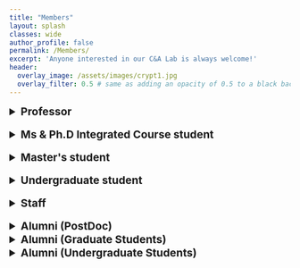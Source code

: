 ```yaml
---
title: "Members"
layout: splash
classes: wide
author_profile: false
permalink: /Members/
excerpt: 'Anyone interested in our C&A Lab is always welcome!'
header:
  overlay_image: /assets/images/crypt1.jpg
  overlay_filter: 0.5 # same as adding an opacity of 0.5 to a black background
---
```


<link rel="preconnect" href="https://fonts.googleapis.com"><link rel="preconnect" href="https://fonts.gstatic.com" crossorigin><link href="https://fonts.googleapis.com/css2?family=Cookie&family=Dancing+Script&family=Yesteryear&display=swap" rel="stylesheet">

<details>
    <summary style="font-size:1.2rem; font-weight:bold;">
        Professor
    </summary>
    <ul type="square">
        <li><p style="text-align:left;"><A href="https://sites.google.com/site/jhsbhs/"><b sytle="font-size:120%;">Jae Hong Seo</b></A>
            <br>
            <img src="{{ site.url }}{{ site.baseurl }}/assets/images/jaehong.jpg" alt="" height="160" width="120" style="vertical-align:middle; margin-right: 75px;">
               <span style="margin-top:20px; font-size:30px; font-family:Yesteryear" >Stay hungry. Stay foolish.</span>
            </p>
            <u>Education</u>
            <br>
            Seoul National University
            <br>
            <i><p style="text-align:left;">Ph.D in Mathematics<span style="float:right;">Feb 2011</span></p></i>                
            Korea University
            <br>
            <i><p style="text-align:left;">BS in Mathematics<span style="float:right;">Feb 2004</span></p></i>
            <u>Research Interests</u>
            <br>
            Cryptography, Computational Number Theory, Information Security (Recently, very interested in crypto primitives for secure blockchains and/or deep learning such as zero-knowledge proofs and bio authentication)            
        </li>
    </ul>
</details>

<br>

<details>
    <summary style="font-size:1.2rem; font-weight:bold;">
        Ms & Ph.D Integrated Course student
    </summary>
    <ul type="square">        
        <br>
        <li><p style="text-align:left;"><A href="https://sunpill.github.io"><b sytle="font-size:120%;">Sunpill Kim</b></A>
        <br>
        <img src="{{ site.url }}{{ site.baseurl }}/assets/images/Sunpill1.jpg" alt="" height="160" width="120" style="vertical-align:middle; margin-right: 75px;">
          <span style="margin-top:20px; font-size:30px; font-family:Yesteryear" >Freedom is not free.</span>
        </p>
        <u>Research Interests</u>
        <br>  
        Deep Learning-Based Biometric(Face, Speaker), Zero-Knowledge Proofs & Verifiable Computing
        <br>
        <br>  
        <details>
          <summary>
            Publication
          </summary>
          <ul>
            <li>
              Sunpill Kim, Yunseong Jeong, Jinsu Kim, Jungkon Kim, Hyung Tae Lee, and Jae Hong Seo, IronMask: Modular Architecture for Protecting Deep Face Template, In Proceedings of the IEEE/CVF Conference on Computer Vision and Pattern Recognition (CVPR), pages 16125-16134, 2021.(acceptance rate 23.4%)
            </li>
            <li>
              Bora Jeong, Sunpill Kim, Seunghun Paik, and Jae Hong Seo, Attack on Secure Triplet Loss, IEEE Access.
            </li>
            <li>
              Seunghun Paik, Sunpill Kim, and Jae Hong Seo, Analysis on Locality Sensitive HashingBased Biometric Template Protection Schemes, IEEE Transactions on Information Forensics & Security. (submitted)
            </li>
            <li>
              Sunpill Kim, Hoyong Shin, and Jae Hong Seo, Deep Face Template Protection in the Wild, Pattern Recognition. (submitted)
            </li>
          </ul>  
        </details> 
        <details>
          <summary>
            Awards
          </summary>
          <ul>
            <li>
              A*STAR Research Attachment Programme (ARAP) Jan 2023 - Jan 2024 Agency for Science, Technology and Research (A*STAR), Singapore S$38400
            </li>
            <li>
              Special Prize, National Cryptographic Technology Contest. Sep 2022 National Intelligence Service, Republic of Korea “Deep Face Template Protection in the Wild” $500
            </li>  
            <li>
              Excellence Prize, Academic Seminar. Nov 2019 College of Natural Science, Hanyang University “Security of Biometric Authentication” $300
            </li>  
          </ul>  
        </details>  
    </li>   
    <br>
        <li><p style="text-align:left;"><A href="https://hyeonbumlee.github.io"><b sytle="font-size:120%;">Hyeonbum Lee</b></A>
        <br>
        <img src="{{ site.url }}{{ site.baseurl }}/assets/images/Hyeonbum.jpg" alt="" height="160" width="120" style="vertical-align:middle; margin-right: 75px;">
          <span style="margin-top:20px; font-size:30px; font-family:Yesteryear" >What doesn't kill me makes me stronger</span>
        </p>
        <u>Research Interests</u>
        <br>
        Cryptography(Zero-Knowledge Proofs)
        </li>
        <br>
        <details>
          <summary>
            Publication
          </summary>
          <ul>
            <li>
              Sungwook Kim, Hyeonbum Lee, Jae Hong Seo, [alphabetical order] Efficient Zero-Knowledge Arguments in Discrete Logarithm Setting: Sublogarithmic Proof or Sublinear Verifier Accepted in Asiacrypt 2022   
            </li>
            <li>
              Chanyang Ju, Hyeonbum Lee, Heewon Chung, Jae Hong Seo, and Sungwook Kim, Efficient Sum-Check Protocol for Convolution IEEE Access, vol. 9, pp. 164047-164059, 2021, doi:10.1109/ACCESS.2021.3133442.
            </li>
            <li>
              Chanyang Ju, Hyeonbum Lee, Heewon Chung, and Jae Hong Seo, Analysis of Zero-Knowledge Protocols for Verifiable Computation and Its Applications Journal of The Korea Institute of Information Security & Cryptology VOL.31, NO.4, Aug. 2020
            </li>
          </ul>  
        </details> 
        <details>
          <summary>
            Awards
          </summary>
          <ul>
            <li>
              Grand Prize, National Cryptographic Technology Contest. Oct 2022 Korea Cryptography Forum 
            </li>
            <li>
              Special Prize, National Cryptographic Technology Contest. Oct 2021 Korea Cryptography Forum
            </li> 
          </ul>  
        </details>
      <br>
        <li><p style="text-align:left;"><b sytle="font-size:120%;">Bora Jeong</b>
        <br>
        <img src="{{ site.url }}{{ site.baseurl }}/assets/images/Bora.jpg" alt="" height="160" width="120" style="vertical-align:middle; margin-right: 75px;">
          <span style="margin-top:20px; font-size:30px; font-family:Yesteryear" >Life is a series of the moment.</span>
        </p>        
        <u>Research Interests</u>
        <br>
        Deep learning algorithm, Secure machine learning
        <br>
        <br>
        <details>
          <summary>
            Publication
          </summary>
          <ul>
            <li>
              B. Jeong, S. Kim, S. Paik and J. H. Seo, "Analysis on Secure Triplet Loss," in IEEE Access, vol. 10, pp. 124355-124362, 2022, doi: 10.1109/ACCESS.2022.3225430.
            </li>
          </ul>  
        </details>
      </li>
    </ul>
</details>

<br>

<details>
    <summary style="font-size:1.2rem; font-weight:bold;">
        Master's student
    </summary>
    <ul type="square">
        <li><p style="text-align:left;"><b sytle="font-size:120%;">Gwangwoon Lee</b>
        <br>
        <img src="{{ site.url }}{{ site.baseurl }}/assets/images/lgw.jpg" alt="" height="160" width="120"  style="vertical-align:middle; margin-right: 75px;">
          <span style="margin-top:20px; font-size:30px; font-family:Yesteryear" >Citius, Altius, Fortius.</span>
        </p>        
        <u>Research Interests</u>
        <br>
        Blockchain, Cryptography
        <br>  
        <br>
        <details>
          <summary>
            Publication
          </summary>
          <ul>
            <li>
              Ju, Chanyang, et al. Monitoring Provenance of Delegated Personal Data with Blockchain. In: 2022 IEEE International Conference on Blockchain (Blockchain). IEEE, 2022. p. 11-20.
            </li>
          </ul>  
        </details>   
    </li>
    <br>
        <li><p style="text-align:left;"><b sytle="font-size:120%;">Kyuhwan Lee</b>
        <br>
        <img src="{{ site.url }}{{ site.baseurl }}/assets/images/Kyuhwan.jpg" alt="" height="160" width="120" style="vertical-align:middle; margin-right: 75px;">
          <span style="margin-top:20px; font-size:30px; font-family:Yesteryear" >To the mind that is still, the whole universe surrenders.  -Lao Tzu-</span>
        </p>
        <u>Research Interests</u>
        <br>
        Lattice-based cryptography, Zero-Knowledge Proof
        <br>
        <br>  
        <details>
          <summary>
            Awards
          </summary>
          <ul>
            <li>
              2021 Academic Seminar Hosted by College of Natural Science, Hanyang University Top Prize
            </li>
          </ul>  
        </details>  
    </li>
    </ul>
</details>

<br>

<details>
    <summary style="font-size:1.2rem; font-weight:bold;">
        Undergraduate student
    </summary>
    <ul type="square">
        <li><p style="text-align:left;"><b sytle="font-size:120%;">Chanwoo Hwang</b>
        <br>
        <img src="{{ site.url }}{{ site.baseurl }}/assets/images/Chanwoo.jpg" alt="" height="160" width="120" style="vertical-align:middle; margin-right: 75px;">
          <span style="margin-top:20px; font-size:30px; font-family:Yesteryear" >To doubt is safer than to be secure.</span>
        </p>       
        <u>Research Interests</u>
        <br>
        Deep Learning Algorithm, Computer Vision
        <br>
        <br>  
        <details>
          <summary>
            Awards
          </summary>
          <ul>
            <li>
              2021 Academic Seminar Hosted by College of Natural Science, Hanyang University Participation Prize
            </li>
          </ul>  
        </details>  
    </li>
    <br>
        <li><p style="text-align:left;"><b sytle="font-size:120%;">Dongsu Kim</b>
        <br>
        <img src="{{ site.url }}{{ site.baseurl }}/assets/images/Dongsu.jpg" alt="" height="160" width="120" style="vertical-align:middle; margin-right: 75px;">
          <span style="margin-top:20px; font-size:30px; font-family:Yesteryear" >Kites rise highest against the wind - not with it. -Winston Churchill-</span>
        </p>        
        <u>Research Interests</u>
        <br>
        Deep Learning Algorithm, Computer Vision
        <br>
        <br>  
        <details>
          <summary>
            Awards
          </summary>
          <ul>
            <li>
              2021 Academic Seminar Hosted by College of Natural Science, Hanyang University Participation Prize
            </li>
          </ul>  
        </details>  
    </li>    
    <br>
        <li><p style="text-align:left;"><b sytle="font-size:120%;">Seunghun Paik</b>
        <br>
        <img src="{{ site.url }}{{ site.baseurl }}/assets/images/Seunghun.jpg" alt="" height="160" width="120" style="vertical-align:middle; margin-right: 75px;">
          <span style="margin-top:20px; font-size:30px; font-family:Yesteryear" >Be professional; be sceptical on your work. -Terrence Tao-</span>
        </p>        
        <u>Research Interests</u>
        <br>
        Privacy Preserving Machine Learning
        <br>  
        <br>
        <details>
          <summary>
            Publication
          </summary>
          <ul>
            <li>
              Analysis on Secure Triplet Loss Bora Jeong, Sunpill Kim, Seunghun Paik and Jae Hong Seo IEEE Access, 2022
            </li>
            <li>
              Analysis on Locality Sensitive Hashing-based Biometric Template Protection Schemes Seunghun Paik, Sunpill Kim and Jae Hong Seo Manuscript, Under Review
            </li>
          </ul>  
        </details> 
        <details>
          <summary>
            Awards
          </summary>
          <ul>
            <li>
              2022 Cryptanalysis Contest Hosted by Millitary Cryptography Research Center Excellence Award
            </li>
            <li>
              2019 Academic Seminar Hosted by College of Natural Science, Hanyang University Excellence Prize
            </li>
          </ul>  
        </details>  
    </li>
    <br>
        <li><p style="text-align:left;"><b sytle="font-size:120%;">Minsu Kim</b>
        <br>
        <img src="{{ site.url }}{{ site.baseurl }}/assets/images/minsu.jpg" alt="" height="160" width="120" style="vertical-align:middle; margin-right: 75px;">
          <span style="margin-top:20px; font-size:30px; font-family:Yesteryear" >Better than yesterday</span>
        </p>        
        <u>Research Interests</u>
        <br>
        Error Correcting Code
        <br>
        <br>
        <details>
          <summary>
            Awards
          </summary>
          <ul>
            <li>
              2022 Cryptanalysis Contest Hosted by Millitary Cryptography Research Center Excellence Award
            </li>
            <li>
              2022 Academic Seminar Hosted by College of Natural Science, Hanyang University Excellence Prize
            </li>
          </ul>  
        </details>  
    </li>
    <br>
        <li><p style="text-align:left;"><b sytle="font-size:120%;">Seongae Baek</b>
        <br>
        <img src="{{ site.url }}{{ site.baseurl }}/assets/images/Seongae.jpg" alt="" height="160" width="120" style="vertical-align:middle; margin-right: 75px;">
          <span style="margin-top:20px; font-size:30px; font-family:Yesteryear" >Life is something that happens when you can't get to sleep. -Fran Lebowitz-</span>
        </p>       
        <u>Research Interests</u>
        <br>
        Error Correcting Code
        <br>
        <br>
        <details>
          <summary>
            Awards
          </summary>
          <ul>
            <li>
              2022 Academic Seminar Hosted by College of Natural Science, Hanyang University Excellence Prize
            </li>
          </ul>  
        </details>  
    </li>    
    <br>
        <li><p style="text-align:left;"><b sytle="font-size:120%;">Sangyoon Shin</b>
        <br>
        <img src="{{ site.url }}{{ site.baseurl }}/assets/images/sangyoon.jpg" alt="" height="160" width="120" style="vertical-align:middle; margin-right: 75px;">
          <span style="margin-top:20px; font-size:30px; font-family:Yesteryear" >You will face many defeats in life, but never let yourself be defeated. -Maya Angelou-</span>
        </p>        
        <u>Research Interests</u>
        <br>
        Deep Learning Algorithm
    </li>
    <br>
        <li><p style="text-align:left;"><b sytle="font-size:120%;">Hyunjung Son</b>
        <br>
        <img src="{{ site.url }}{{ site.baseurl }}/assets/images/hyunjung.jpg" alt="" height="160" width="120" style="vertical-align:middle; margin-right: 75px;">
          <span style="margin-top:20px; font-size:30px; font-family:Yesteryear" >Study without desire spoils the memory, and it retains nothing that it takes in. -Leonardo da Vinci-</span>
        </p>        
        <u>Research Interests</u>
        <br>
        Cryptography          
    </li>
    <br>
        <li><p style="text-align:left;"><b sytle="font-size:120%;">Yunjeong Heo</b>
        <br>
        <img src="{{ site.url }}{{ site.baseurl }}/assets/images/yunjeong.jpg" alt="" height="160" width="120" style="vertical-align:middle; margin-right: 75px;">
          <span style="margin-top:20px; font-size:30px; font-family:Yesteryear" >The essence of mathematics lies in freedom.</span>
        </p>        
        <u>Research Interests</u>
        <br>
        Deep Learning Algorithm
        <br>
        <br>
        <details>
          <summary>
            Awards
          </summary>
          <ul>
            <li>
              2022 Academic Seminar Hosted by College of Natural Science, Hanyang University Participation Prize
            </li>
          </ul>  
        </details>  
    </li>
    </ul>
</details>

<br>

<details>  
    <summary style="font-size:1.2rem; font-weight:bold;">
        Staff
    </summary>
    <ul type="square">
        <li><p style="text-align:left;"><b sytle="font-size:120%;">Bomin Kwon</b>
        <br>
        <img src="{{ site.url }}{{ site.baseurl }}/assets/images/kbm.jpg" alt="" height="160" width="120">
        </p>
    </li>
        <li><p style="text-align:left;"><b sytle="font-size:120%;">Jiyeong Min</b>
        <br>
        <img src="{{ site.url }}{{ site.baseurl }}/assets/images/jiyeong.png" alt="" height="160" width="120">
        </p>
    </li>
    </ul>
</details>

<br>

<details>
    <summary style="font-size:1.2rem; font-weight:bold;">
        Alumni (PostDoc)
    </summary>
    <ul type="square">
        <li><p style="text-align:left;"><b sytle="font-size:120%;">Heewon Chung (Desilo)</b><span style="float:right;"> <i>Dec 2021</i></span></p>
    </li>
    </ul>
</details>

<details>
    <summary style="font-size:1.2rem; font-weight:bold;">
        Alumni (Graduate Students)
    </summary>
    <ul type="square">
        <li><p style="text-align:left;"><b sytle="font-size:120%;">Hwamin Yoo</b><span style="float:right;"> <i>Feb 2017</i></span></p>
    </li>
        <li><p style="text-align:left;"><b sytle="font-size:120%;">Changjin Kim (Onther)</b><span style="float:right;"> <i>Feb 2017</i></span></p>
    </li>
        <li><p style="text-align:left;"><b sytle="font-size:120%;">Gyumin Lim (KAIST Cyber Security Research Center)</b><span style="float:right;"> <i>Feb 2021</i></span></p>
    </li>
        <li><p style="text-align:left;"><b sytle="font-size:120%;">Chanyang Ju</b><span style="float:right;"> <i>Feb 2023</i></span></p>
    </li>  
    </ul>
</details>

<details>
    <summary style="font-size:1.2rem; font-weight:bold;">
        Alumni (Undergraduate Students)
    </summary>
    <ul type="square">
        <li><p style="text-align:left;"><b sytle="font-size:120%;">Sunpill Kim</b><span style="float:right;"> <i></i></span></p>
    </li>
        <li><p style="text-align:left;"><b sytle="font-size:120%;">Dongyoung Kim</b><span style="float:right;"> <i></i></span></p>
    </li>
        <li><p style="text-align:left;"><b sytle="font-size:120%;">Jaeyong Ahn</b><span style="float:right;"> <i></i></span></p>
    </li>
        <li><p style="text-align:left;"><b sytle="font-size:120%;">Jungmin Kim</b><span style="float:right;"> <i></i></span></p>
    </li>
        <li><p style="text-align:left;"><b sytle="font-size:120%;">SuRyun Ji</b><span style="float:right;"> <i></i></span></p>
    </li>
        <li><p style="text-align:left;"><b sytle="font-size:120%;"><A href="https://github.com/imeunu">Eunwoo Im </A><A href="https://sites.google.com/site/lliger9/?pli=1">(Visual Intelligence Lab @Hanyang University)</A></b><span style="float:right;"> <i></i></span></p>
    </li>
        <li><p style="text-align:left;"><b sytle="font-size:120%;">Taesam Kim (Hyundai Mobis)</b><span style="float:right;"> <i></i></span></p>
    </li>
        <li><p style="text-align:left;"><b sytle="font-size:120%;">Bora Jeong</b><span style="float:right;"> <i></i></span></p>
    </li>
    </ul>
</details>

